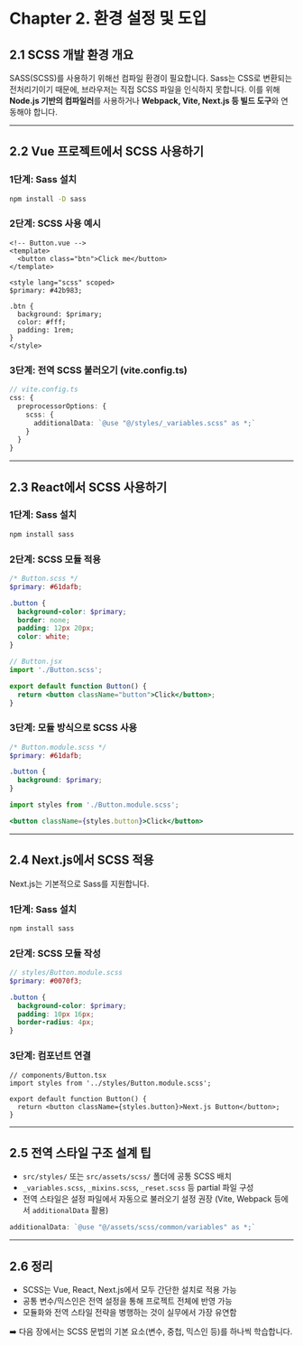 # Chapter 2. 환경 설정 및 도입

## 2.1 SCSS 개발 환경 개요

SASS(SCSS)를 사용하기 위해선 컴파일 환경이 필요합니다. Sass는 CSS로 변환되는 전처리기이기 때문에, 브라우저는 직접 SCSS 파일을 인식하지 못합니다. 이를 위해 **Node.js 기반의 컴파일러**를 사용하거나 **Webpack, Vite, Next.js 등 빌드 도구**와 연동해야 합니다.

---

## 2.2 Vue 프로젝트에서 SCSS 사용하기

### 1단계: Sass 설치

```bash
npm install -D sass
```

### 2단계: SCSS 사용 예시

```vue
<!-- Button.vue -->
<template>
  <button class="btn">Click me</button>
</template>

<style lang="scss" scoped>
$primary: #42b983;

.btn {
  background: $primary;
  color: #fff;
  padding: 1rem;
}
</style>
```

### 3단계: 전역 SCSS 불러오기 (vite.config.ts)

```ts
// vite.config.ts
css: {
  preprocessorOptions: {
    scss: {
      additionalData: `@use "@/styles/_variables.scss" as *;`
    }
  }
}
```

---

## 2.3 React에서 SCSS 사용하기

### 1단계: Sass 설치

```bash
npm install sass
```

### 2단계: SCSS 모듈 적용

```scss
/* Button.scss */
$primary: #61dafb;

.button {
  background-color: $primary;
  border: none;
  padding: 12px 20px;
  color: white;
}
```

```jsx
// Button.jsx
import './Button.scss';

export default function Button() {
  return <button className="button">Click</button>;
}
```

### 3단계: 모듈 방식으로 SCSS 사용

```scss
/* Button.module.scss */
$primary: #61dafb;

.button {
  background: $primary;
}
```

```jsx
import styles from './Button.module.scss';

<button className={styles.button}>Click</button>
```

---

## 2.4 Next.js에서 SCSS 적용

Next.js는 기본적으로 Sass를 지원합니다.

### 1단계: Sass 설치

```bash
npm install sass
```

### 2단계: SCSS 모듈 작성

```scss
// styles/Button.module.scss
$primary: #0070f3;

.button {
  background-color: $primary;
  padding: 10px 16px;
  border-radius: 4px;
}
```

### 3단계: 컴포넌트 연결

```tsx
// components/Button.tsx
import styles from '../styles/Button.module.scss';

export default function Button() {
  return <button className={styles.button}>Next.js Button</button>;
}
```

---

## 2.5 전역 스타일 구조 설계 팁

- `src/styles/` 또는 `src/assets/scss/` 폴더에 공통 SCSS 배치
- `_variables.scss`, `_mixins.scss`, `_reset.scss` 등 partial 파일 구성
- 전역 스타일은 설정 파일에서 자동으로 불러오기 설정 권장 (Vite, Webpack 등에서 `additionalData` 활용)

```ts
additionalData: `@use "@/assets/scss/common/variables" as *;`
```

---

## 2.6 정리

- SCSS는 Vue, React, Next.js에서 모두 간단한 설치로 적용 가능
- 공통 변수/믹스인은 전역 설정을 통해 프로젝트 전체에 반영 가능
- 모듈화와 전역 스타일 전략을 병행하는 것이 실무에서 가장 유연함

➡️ 다음 장에서는 SCSS 문법의 기본 요소(변수, 중첩, 믹스인 등)를 하나씩 학습합니다.